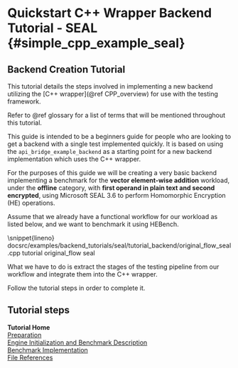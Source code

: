 Quickstart C++ Wrapper Backend Tutorial - SEAL {#simple_cpp_example_seal}
========================
## Backend Creation Tutorial
This tutorial details the steps involved in implementing a new backend utilizing the [C++ wrapper](@ref CPP_overview) for use with the testing framework.

Refer to @ref glossary for a list of terms that will be mentioned throughout this tutorial.

This guide is intended to be a beginners guide for people who are looking to get a backend with a single test implemented quickly. It is based on using the `api_bridge_example_backend` as a starting point for a new backend implementation which uses the C++ wrapper.

For the purposes of this guide we will be creating a very basic backend implementing a benchmark for the **vector element-wise addition** workload, under the **offline** category, with **first operand in plain text and second encrypted**, using Microsoft SEAL 3.6 to perform Homomorphic Encryption (HE) operations.

Assume that we already have a functional workflow for our workload as listed below, and we want to benchmark it using HEBench.

\snippet{lineno} docsrc/examples/backend_tutorials/seal/tutorial_backend/original_flow_seal.cpp tutorial original_flow seal

What we have to do is extract the stages of the testing pipeline from our workflow and integrate them into the C++ wrapper.

Follow the tutorial steps in order to complete it.

## Tutorial steps

<b>Tutorial Home</b><br/>
[Preparation](backend_tutorial_preparation_seal.md)<br/>
[Engine Initialization and Benchmark Description](backend_tutorial_init_seal.md)<br/>
[Benchmark Implementation](backend_tutorial_impl_seal.md)<br/>
[File References](backend_tutorial_files_seal.md)

